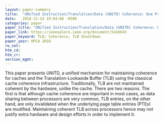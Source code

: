```yaml
---
layout: paper-summary
title:  "UNified Instruction/Translation/Data (UNITD) Coherence: One Protocol to Rule Them All"
date:   2018-12-24 19:04:00 -0500
categories: paper
paper_title: "UNified Instruction/Translation/Data (UNITD) Coherence: One Protocol to Rule Them All"
paper_link: https://ieeexplore.ieee.org/document/5416643
paper_keyword: TLB; Coherence; TLB Shootdown
paper_year: HPCA 2010 
rw_set: 
htm_cd: 
htm_cr: 
version_mgmt: 
---
```


This paper presents UNITD, a unified mechanism for maintaining coherence for caches and the Translation-Lookaside Buffer 
(TLB) using the classical cache coherence infrastructure. Traditionally, TLB are not maintained coherent by the hardware,
unlike the cache. There are two reasons. The first is that although cache coherence are important in most cases, as data 
sharing between processors are very common, TLB entries, on the other hand, are only invalidated when the underlying page 
table entries (PTEs) are modified. Maintaining coherent TLB across processors hence may not justify extra hardware and 
design efforts in order to implement it. 
